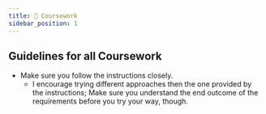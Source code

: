 ```yaml
---
title: 🦉 Coursework
sidebar_position: 1
---
```


## Guidelines for all Coursework
* Make sure you follow the instructions closely.
  * I encourage trying different approaches then the one provided by the instructions; Make sure you understand the end outcome of the requirements before you try your way, though.
